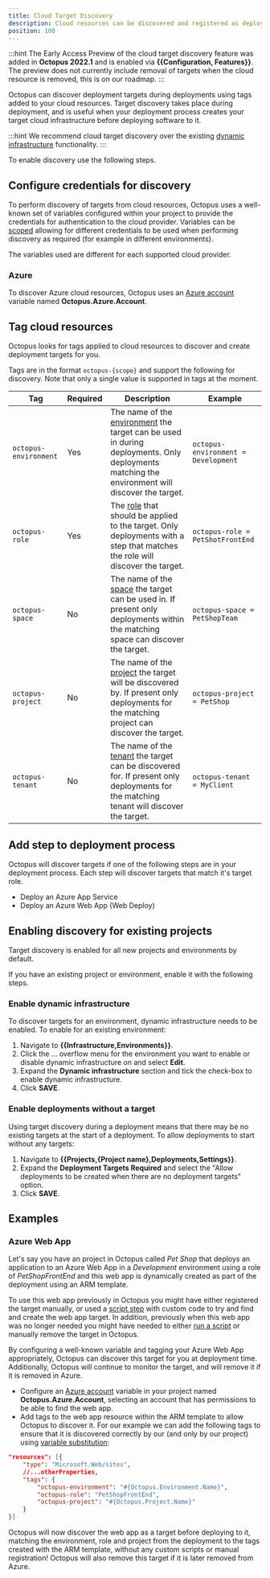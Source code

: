 ```yaml
---
title: Cloud Target Discovery
description: Cloud resources can be discovered and registered as deployment targets by Octopus
position: 100
---
```


:::hint
The Early Access Preview of the cloud target discovery feature was added in **Octopus 2022.1** and is enabled via **{{Configuration, Features}}**. The preview does not currently include removal of targets when the cloud resource is removed, this is on our roadmap.
:::

Octopus can discover deployment targets during deployments using tags added to your cloud resources. Target discovery takes place during deployment, and is useful when your deployment process creates your target cloud infrastructure before deploying software to it.

:::hint
We recommend cloud target discovery over the existing [dynamic infrastructure](/docs/infrastructure/deployment-targets/dynamic-infrastructure/index.md) functionality.
:::

To enable discovery use the following steps.

## Configure credentials for discovery

To perform discovery of targets from cloud resources, Octopus uses a well-known set of variables configured within your project to provide the credentials for authentication to the cloud provider. Variables can be [scoped](/docs/projects/variables/index.md#scoping-variables) allowing for different credentials to be used when performing discovery as required (for example in different environments).

The variables used are different for each supported cloud provider.

### Azure

To discover Azure cloud resources, Octopus uses an [Azure account](/docs/projects/variables/azure-account-variables.md) variable named **Octopus.Azure.Account**.

## Tag cloud resources

Octopus looks for tags applied to cloud resources to discover and create deployment targets for you.

Tags are in the format `octopus-{scope}` and support the following for discovery. Note that only a single value is supported in tags at the moment.

| Tag                   | Required | Description                                                                                                                                                                                  | Example                             |
| --------------------- | -------- | -------------------------------------------------------------------------------------------------------------------------------------------------------------------------------------------- | ----------------------------------- |
| `octopus-environment` | Yes      | The name of the [environment](/docs/infrastructure/environments/index.md) the target can be used in during deployments. Only deployments matching the environment will discover the target.  | `octopus-environment = Development` |
| `octopus-role`        | Yes      | The [role](/docs/infrastructure/deployment-targets/index.md#target-roles) that should be applied to the target. Only deployments with a step that matches the role will discover the target. | `octopus-role = PetShotFrontEnd`    |
| `octopus-space`       | No       | The name of the [space](/docs/administration/spaces/index.md) the target can be used in. If present only deployments within the matching space can discover the target.                      | `octopus-space = PetShopTeam`       |
| `octopus-project`     | No       | The name of the [project](/docs/projects/index.md) the target will be discovered by. If present only deployments for the matching project can discover the target.                           | `octopus-project = PetShop`         |
| `octopus-tenant`      | No       | The name of the [tenant](/docs/projects/index.md) the target can be discovered for. If present only deployments for the matching tenant will discover the target.                            | `octopus-tenant = MyClient`         |

## Add step to deployment process

Octopus will discover targets if one of the following steps are in your deployment process. Each step will discover targets that match it's target role.

- Deploy an Azure App Service
- Deploy an Azure Web App (Web Deploy)

## Enabling discovery for existing projects

Target discovery is enabled for all new projects and environments by default.

If you have an existing project or environment, enable it with the following steps.

### Enable dynamic infrastructure

To discover targets for an environment, dynamic infrastructure needs to be enabled. To enable for an existing environment:

1. Navigate to **{{Infrastructure,Environments}}**.
1. Click the ... overflow menu for the environment you want to enable or disable dynamic infrastructure on and select **Edit**.
1. Expand the **Dynamic infrastructure** section and tick the check-box to enable dynamic infrastructure.
1. Click **SAVE**.

### Enable deployments without a target

Using target discovery during a deployment means that there may be no existing targets at the start of a deployment. To allow deployments to start without any targets:

1. Navigate to **{{Projects,{Project name},Deployments,Settings}}**.
1. Expand the **Deployment Targets Required** and select the "Allow deployments to be created when there are no deployment targets" option.
1. Click **SAVE**.

## Examples

### Azure Web App

Let's say you have an project in Octopus called _Pet Shop_ that deploys an application to an Azure Web App in a _Development_ environment using a role of _PetShopFrontEnd_ and this web app is dynamically created as part of the deployment using an ARM template.

To use this web app previously in Octopus you might have either registered the target manually, or used a [script step](/docs/infrastructure/deployment-targets/dynamic-infrastructure/azure-web-app-target.md) with custom code to try and find and create the web app target. In addition, previously when this web app was no longer needed you might have needed to either [run a script](/docs/infrastructure/deployment-targets/dynamic-infrastructure/remove-octopustarget.md) or manually remove the target in Octopus.

By configuring a well-known variable and tagging your Azure Web App appropriately, Octopus can discover this target for you at deployment time. Additionally, Octopus will continue to monitor the target, and will remove it if it is removed in Azure.

- Configure an [Azure account](/docs/projects/variables/azure-account-variables.md) variable in your project named **Octopus.Azure.Account**, selecting an account that has permissions to be able to find the web app.
- Add tags to the web app resource within the ARM template to allow Octopus to discover it. For our example we can add the following tags to ensure that it is discovered correctly by our (and only by our project) using [variable substitution](/docs/projects/variables/variable-substitutions.md):

```json
"resources": [{
    "type": "Microsoft.Web/sites",
    //...otherProperties,
    "tags": {
        "octopus-environment": "#{Octopus.Environment.Name}",
        "octopus-role": "PetShopFrontEnd",
        "octopus-project": "#{Octopus.Project.Name}"
    }
}]
```

Octopus will now discover the web app as a target before deploying to it, matching the environment, role and project from the deployment to the tags created with the ARM template, without any custom scripts or manual registration! Octopus will also remove this target if it is later removed from Azure.
